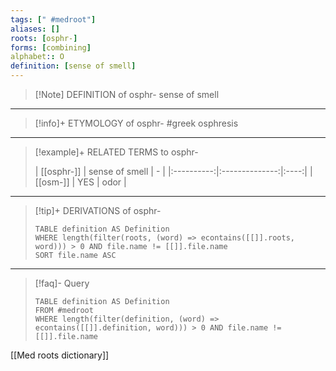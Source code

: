 ```yaml
---
tags: [" #medroot"]
aliases: []
roots: [osphr-]
forms: [combining]
alphabet:: O
definition: [sense of smell]
---
```

>[!Note] DEFINITION of osphr-
>sense of smell
_____
>[!info]+ ETYMOLOGY of osphr-
>#greek osphresis
_____
>[!example]+ RELATED TERMS to osphr-
>
>|  [[osphr-]]  | sense of smell | - |
|:----------:|:--------------:|:----:|
| [[osm-]] |      YES       | odor     |
_____
>[!tip]+ DERIVATIONS of osphr-
>```dataview
>TABLE definition AS Definition 
>WHERE length(filter(roots, (word) => econtains([[]].roots, word))) > 0 AND file.name != [[]].file.name
>SORT file.name ASC
>```
___
>[!faq]- Query
>```dataview
>TABLE definition AS Definition
>FROM #medroot
>WHERE length(filter(definition, (word) => econtains([[]].definition, word))) > 0 AND file.name != [[]].file.name
>```

[[Med roots dictionary]]